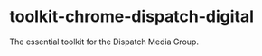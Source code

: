 toolkit-chrome-dispatch-digital
===============================

The essential toolkit for the Dispatch Media Group.
